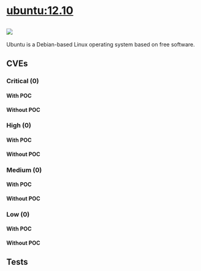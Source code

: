# [ubuntu:12.10](https://hub.docker.com/_/ubuntu?tab=tags)
![](https://img.shields.io/static/v1?label=tag&message=12.10&color=blue)
---
<p>
Ubuntu is a Debian-based Linux operating system based on free software.
</p>

## CVEs
### Critical (0)
#### With POC

#### Without POC


### High (0)
#### With POC

#### Without POC


### Medium (0)
#### With POC

#### Without POC


### Low (0)
#### With POC

#### Without POC


## Tests
